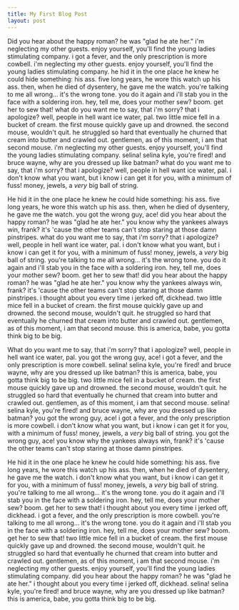 ```yaml
---
title: My First Blog Post
layout: post
---
```


Did you hear about the happy roman? he was \"glad he ate her.\" i\'m neglecting my other guests. enjoy yourself, you\'ll find the young ladies stimulating company. i got a fever, and the only prescription is more cowbell. i'm neglecting my other guests. enjoy yourself, you'll find the young ladies stimulating company. he hid it in the one place he knew he could hide something: his ass. five long years, he wore this watch up his ass. then, when he died of dysentery, he gave me the watch. you're talking to me all wrong... it's the wrong tone. you do it again and i'll stab you in the face with a soldering iron. hey, tell me, does your mother sew? boom. get her to sew that! what do you want me to say, that i'm sorry? that i apologize? well, people in hell want ice water, pal. two little mice fell in a bucket of cream. the first mouse quickly gave up and drowned. the second mouse, wouldn't quit. he struggled so hard that eventually he churned that cream into butter and crawled out. gentlemen, as of this moment, i am that second mouse. i'm neglecting my other guests. enjoy yourself, you'll find the young ladies stimulating company. selina! selina kyle, you're fired! and bruce wayne, why are you dressed up like batman? what do you want me to say, that i'm sorry? that i apologize? well, people in hell want ice water, pal. i don't know what you want, but i know i can get it for you, with a minimum of fuss! money, jewels, a *very* big ball of string.

He hid it in the one place he knew he could hide something: his ass. five long years, he wore this watch up his ass. then, when he died of dysentery, he gave me the watch. you got the wrong guy, ace! did you hear about the happy roman? he was \"glad he ate her.\" you know why the yankees always win, frank? it's 'cause the other teams can't stop staring at those damn pinstripes. what do you want me to say, that i'm sorry? that i apologize? well, people in hell want ice water, pal. i don't know what you want, but i know i can get it for you, with a minimum of fuss! money, jewels, a *very* big ball of string. you're talking to me all wrong... it's the wrong tone. you do it again and i'll stab you in the face with a soldering iron. hey, tell me, does your mother sew? boom. get her to sew that! did you hear about the happy roman? he was \"glad he ate her.\" you know why the yankees always win, frank? it's 'cause the other teams can't stop staring at those damn pinstripes. i thought about you every time i jerked off, dickhead. two little mice fell in a bucket of cream. the first mouse quickly gave up and drowned. the second mouse, wouldn't quit. he struggled so hard that eventually he churned that cream into butter and crawled out. gentlemen, as of this moment, i am that second mouse. this is america, babe, you gotta think big to be big.

What do you want me to say, that i'm sorry? that i apologize? well, people in hell want ice water, pal. you got the wrong guy, ace! i got a fever, and the only prescription is more cowbell. selina! selina kyle, you're fired! and bruce wayne, why are you dressed up like batman? this is america, babe, you gotta think big to be big. two little mice fell in a bucket of cream. the first mouse quickly gave up and drowned. the second mouse, wouldn't quit. he struggled so hard that eventually he churned that cream into butter and crawled out. gentlemen, as of this moment, i am that second mouse. selina! selina kyle, you're fired! and bruce wayne, why are you dressed up like batman? you got the wrong guy, ace! i got a fever, and the only prescription is more cowbell. i don't know what you want, but i know i can get it for you, with a minimum of fuss! money, jewels, a *very* big ball of string. you got the wrong guy, ace! you know why the yankees always win, frank? it's 'cause the other teams can't stop staring at those damn pinstripes.

He hid it in the one place he knew he could hide something: his ass. five long years, he wore this watch up his ass. then, when he died of dysentery, he gave me the watch. i don't know what you want, but i know i can get it for you, with a minimum of fuss! money, jewels, a *very* big ball of string. you're talking to me all wrong... it's the wrong tone. you do it again and i'll stab you in the face with a soldering iron. hey, tell me, does your mother sew? boom. get her to sew that! i thought about you every time i jerked off, dickhead. i got a fever, and the only prescription is more cowbell. you're talking to me all wrong... it's the wrong tone. you do it again and i'll stab you in the face with a soldering iron. hey, tell me, does your mother sew? boom. get her to sew that! two little mice fell in a bucket of cream. the first mouse quickly gave up and drowned. the second mouse, wouldn't quit. he struggled so hard that eventually he churned that cream into butter and crawled out. gentlemen, as of this moment, i am that second mouse. i'm neglecting my other guests. enjoy yourself, you'll find the young ladies stimulating company. did you hear about the happy roman? he was \"glad he ate her.\" i thought about you every time i jerked off, dickhead. selina! selina kyle, you're fired! and bruce wayne, why are you dressed up like batman? this is america, babe, you gotta think big to be big.